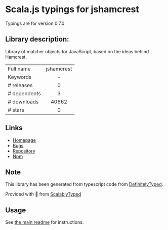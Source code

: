 
# Scala.js typings for jshamcrest

Typings are for version 0.7.0

## Library description:
Library of matcher objects for JavaScript, based on the ideas behind Hamcrest.

|                    |                 |
| ------------------ | :-------------: |
| Full name          | jshamcrest |
| Keywords           | - |
| # releases         | 0 |
| # dependents       | 3 |
| # downloads        | 40662 |
| # stars            | 0 |

## Links
- [Homepage](https://github.com/danielfm/jshamcrest)
- [Bugs](https://github.com/danielfm/jshamcrest/issues)
- [Repository](https://github.com/danielfm/jshamcrest)
- [Npm](https://www.npmjs.com/package/jshamcrest)
    


## Note
This library has been generated from typescript code from [DefinitelyTyped](https://definitelytyped.org).

Provided with :purple_heart: from [ScalablyTyped](https://github.com/oyvindberg/ScalablyTyped)

## Usage
See [the main readme](../../readme.md) for instructions.


